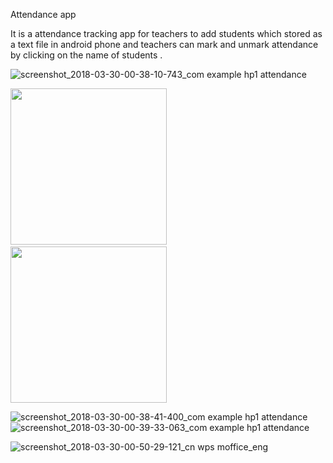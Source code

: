
Attendance app

It is a attendance tracking app for teachers to add students which stored as a text file in android phone and teachers can mark and unmark attendance by clicking on the name of students .



![screenshot_2018-03-30-00-38-10-743_com example hp1 attendance](https://user-images.githubusercontent.com/22625247/38134506-0c23283a-3446-11e8-9f56-7685a1fca04d.jpg )

<p>
<a href="url"><img src="https://user-images.githubusercontent.com/22625247/38134506-0c23283a-3446-11e8-9f56-7685a1fca04d.jpg" width="250"></a>&nbsp
  &nbsp
<a href="url"><img src="https://user-images.githubusercontent.com/22625247/38134506-0c23283a-3446-11e8-9f56-7685a1fca04d.jpg" width="250"> </a>
</>





![screenshot_2018-03-30-00-38-41-400_com example hp1 attendance](https://user-images.githubusercontent.com/22625247/38134507-0d02d8fe-3446-11e8-90d1-278c511b0591.png)
![screenshot_2018-03-30-00-39-33-063_com example hp1 attendance](https://user-images.githubusercontent.com/22625247/38134509-0e30d8d4-3446-11e8-8bcd-81f3537a95a5.png)



![screenshot_2018-03-30-00-50-29-121_cn wps moffice_eng](https://user-images.githubusercontent.com/22625247/38134514-10246ffc-3446-11e8-8256-4fdc34738b27.png)
